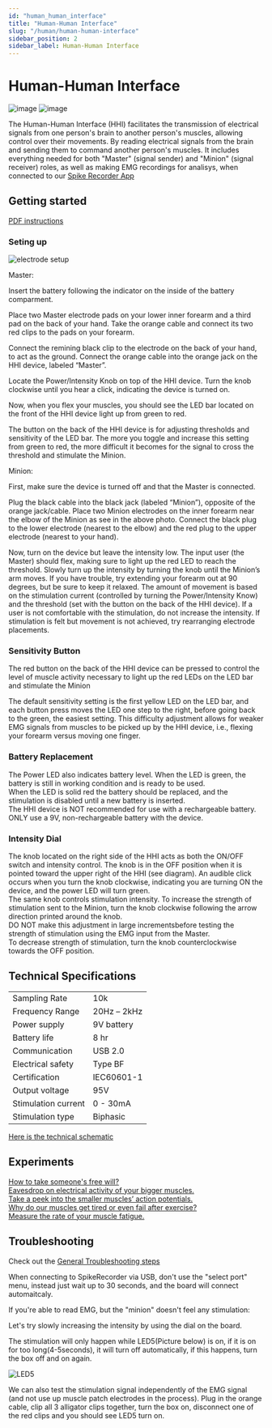 ```yaml
---
id: "human_human_interface"
title: "Human-Human Interface"
slug: "/human/human-human-interface"
sidebar_position: 2
sidebar_label: Human-Human Interface
---
```


# Human-Human Interface #

![image](./HHITop.png)
![image](./HHISide.png)

The Human-Human Interface (HHI) facilitates the transmission of electrical signals from one person's brain to another person's muscles, allowing control over their movements. By reading electrical signals from the brain and sending them to command another person's muscles. It includes everything needed for both "Master" (signal sender) and "Minion" (signal receiver) roles, as well as making EMG recordings for analisys, when connected to our [Spike Recorder App](../../software/SpikeRecorder/)


## Getting started ##

[PDF instructions](./HHI_Insert.pdf)

### Seting up ###
![electrode setup](./GS1.png)

Master:

Insert the battery following the indicator on
the inside of the battery comparment.

Place two Master electrode pads on your lower inner forearm and a third pad on the back of your hand. Take the orange cable and connect its two red clips to the pads on your forearm.

Connect the remining black clip to the electrode on the back of your hand, to act as the ground. 
Connect the orange cable into the orange jack on the HHI device, labeled “Master”. 

Locate the Power/Intensity Knob on top of the HHI device. 
Turn the knob clockwise until you hear a click, indicating the device is turned on. 

Now, when you flex your muscles, you should see the LED bar located on the front of the HHI device light up from green to red.

The button on the back of the HHI device is for adjusting thresholds and sensitivity of the LED bar. The more you toggle and increase this setting from green to red, the more difficult it becomes for the signal to cross the threshold and stimulate the Minion.

Minion:

First, make sure the device is turned off and
that the Master is connected.

Plug the black cable into the black jack (labeled “Minion”), opposite of the orange jack/cable. 
Place two Minion electrodes on the inner forearm near the elbow of the Minion as see in the above photo. Connect the black plug to the lower electrode (nearest to the elbow) and the red plug to the upper electrode (nearest to your hand). 

Now, turn on the device but leave the intensity low. The input user (the Master) should flex, making sure to light up the red LED to reach the threshold. Slowly turn up the intensity by turning the knob until the Minion’s arm moves. If you have trouble, try extending your forearm out at 90
degrees, but be sure to keep it relaxed. The amount of movement is based on the stimulation current (controlled by turning the Power/Intensity Know) and the threshold (set with the button on the back of the HHI device). 
If a user is not comfortable with the stimulation, do not increase the intensity. If stimulation is felt but movement is not achieved, try rearranging electrode placements.

### Sensitivity Button ###

The red button on the back of the HHI device can be pressed to control the level of muscle activity necessary to light up the red LEDs on the LED bar and stimulate the Minion

The default sensitivity setting is the first yellow LED on the LED bar, and each button press moves the LED one step to the right, before going back to the green, the easiest setting. 
This difficulty adjustment allows for weaker EMG signals from muscles to be picked up by the HHI device, i.e., flexing your forearm versus moving one finger.

### Battery Replacement ###

The Power LED also indicates battery level. When the LED is green, the battery is still in working condition and is ready to be used.  
When the LED is solid red the battery should be replaced, and the stimulation is disabled until a new battery is inserted.   
The HHI device is NOT recommended for use with a rechargeable battery. ONLY use a 9V, non-rechargeable battery with the device.


### Intensity Dial ###

The knob located on the right side of the HHI acts as both the ON/OFF switch and intensity control. The knob is in the OFF position when it is pointed toward the upper right of the HHI (see diagram). An audible click occurs when you turn the knob clockwise, indicating you are turning ON the device, and the power LED will turn green.  
The same knob controls stimulation intensity. To increase the strength of stimulation sent to the Minion, turn the knob clockwise following the arrow direction printed around the knob.  
DO NOT make this adjustment in large incrementsbefore testing the strength of stimulation using the EMG input from the Master.  
To decrease strength of stimulation, turn the knob counterclockwise towards the OFF position.

## Technical Specifications ##

|||
|---|---|
|Sampling Rate |10k|
|Frequency Range |20Hz – 2kHz|
|Power supply |9V battery|
|Battery life |8 hr|
|Communication |USB 2.0|
|Electrical safety |Type BF|
|Certification 	|IEC60601-1|
|Output voltage |95V|
|Stimulation current |0 - 30mA|
|Stimulation type |Biphasic|

[Here is the technical schematic](https://backyardbrains.com/products/files/HHI2_Schematics_V1.01.pdf)

## Experiments ##

[How to take someone's free will?](https://backyardbrains.com/experiments/humanhumaninterface)\
[Eavesdrop on electrical activity of your bigger muscles.](https://backyardbrains.com/experiments/\muscleSpikerbox)\
[Take a peek into the smaller muscles’ action potentials.](https://backyardbrains.com/experiments/muscleactionpotential)\
[Why do our muscles get tired or even fail after exercise?](https://backyardbrains.com/experiments/fatigue)\
[Measure the rate of your muscle fatigue.](https://backyardbrains.com/experiments/rateoffatigue)


## Troubleshooting ##

Check out the [General Troubleshooting steps](../../index.md)

When connecting to SpikeRecorder via USB, don't use the "select port" menu, instead just wait up to 30 seconds, and the board will connect automaitcaly.

If you're able to read EMG, but the "minion" doesn't feel any stimulation:

Let's try slowly increasing the intensity by using the dial on the board.

The stimulation will only happen while LED5(Picture below) is on, if it is on for too long(4-5seconds), it will turn off automatically, if this happens, turn the box off and on again. 

![LED5](LED5.png)

We can also test the stimulation signal independently of the EMG signal (and not use up muscle patch electrodes in the process).
Plug in the orange cable, clip all 3 alligator clips together, turn the box on, disconnect one of the red clips and you should see LED5 turn on.